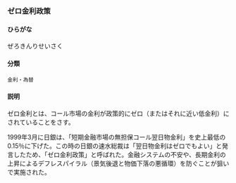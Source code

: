 <div style="display:none;">

## [あ行](securities-terms?id=あ行)
## [か行](securities-terms?id=か行)
## [さ行](securities-terms?id=さ行)

</div>

### ゼロ金利政策

#### ひらがな

ぜろきんりせいさく

#### 分類

`金利・為替`

#### 説明

ゼロ金利とは、コール市場の金利が政策的にゼロ（またはそれに近い低金利）にされていることをさす。
1999年3月に日銀は、「短期金融市場の無担保コール翌日物金利」を史上最低の0.15％に下げた。この時の日銀の速水総裁は「翌日物金利はゼロでもよい」と発言したため、「ゼロ金利政策」と呼ばれた。金融システムの不安や、長期金利の上昇によるデフレスパイラル（景気後退と物価下落の悪循環）を防ぐことが狙いで実施された。

<div style="display:none;">

## [た行](securities-terms?id=た行)
## [な行](securities-terms?id=な行)
## [は行](securities-terms?id=は行)
## [ま行](securities-terms?id=ま行)
## [や行](securities-terms?id=や行)
## [ら行](securities-terms?id=ら行)
## [わ行](securities-terms?id=わ行)
## [英数字・記号](securities-terms?id=英数字・記号)

</div>

